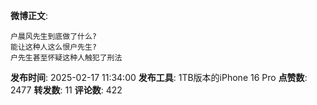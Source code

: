 **微博正文**: 
```
户晨风先生到底做了什么?
能让这种人这么恨户先生?
户先生甚至怀疑这种人触犯了刑法
```
**发布时间**: 2025-02-17 11:34:00
**发布工具**: 1TB版本的iPhone 16 Pro
**点赞数**: 2477
**转发数**: 11
**评论数**: 422
